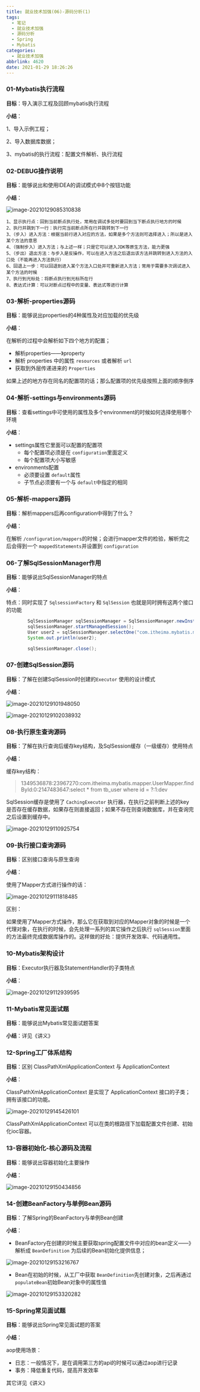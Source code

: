 ```yaml
---
title: 就业技术加强(06)-源码分析(1)
tags:
  - 笔记
  - 就业技术加强
  - 源码分析
  - Spring
  - Mybatis
categories:
  - 就业技术加强
abbrlink: 4620
date: 2021-01-29 18:26:26
---
```


### 01-Mybatis执行流程

**目标**：导入演示工程及回顾mybatis执行流程

**小结**：

1、导入示例工程；

2、导入数据库数据；

3、mybatis的执行流程：配置文件解析、执行流程

### 02-DEBUG操作说明

**目标**：能够说出和使用IDEA的调试模式中8个按钮功能

**小结**：

![image-20210129085310838](就业技术加强-06-源码分析-1.assets/image-20210129085310838.png)

```
1、显示执行点：回到当前断点执行处，常用在调试多处时要回到当下断点执行地方的时候
2、执行并跳到下一行：执行完当前断点所在行并跳转到下一行
3、（步入）进入方法：根据当前行进入对应的方法，如果是多个方法则可选择进入；所以是进入某个方法的意思
4、（强制步入）进入方法；与上述一样；只是它可以进入JDK等原生方法，能力更强
5、（步出）退出方法：与步入是反操作，可以在进入方法之后退出该方法并跳转到进入方法的入口处（不能再进入方法执行）
6、回退上一步：可以回退到进入某个方法入口处并可重新进入方法；常用于需要多次调试进入某个方法的时候
7、执行到光标处：将断点执行到光标所在行
8、表达式计算：可以对断点过程中的变量、表达式等进行计算
```



### 03-解析-properties源码

**目标**：能够说出properties的4种属性及对应加载的优先级

**小结**：

在解析的过程中会解析如下四个地方的配置；

- 解析properties——》property
- 解析 properties 中的属性 `resources` 或者解析 `url`
- 获取到外层传递进来的 `Properties`

如果上述的地方存在同名的配置项的话；那么配置项的优先级按照上面的顺序倒序



### 04-解析-settings与environments源码

**目标**：查看settings中可使用的属性及多个environment的时候如何选择使用哪个环境

**小结**：

- settings属性它里面可以配置的配置项
  - 每个配置项必须是在 `configuration`里面定义
  - 每个配置项大小写敏感
- environments配置
  - 必须要设置 `default`属性
  - 子节点必须要有一个与  `default`中指定的相同

### 05-解析-mappers源码

**目标**：解析mappers后再configuration中得到了什么？

**小结**：

在解析 `/configuration/mappers`的时候；会进行mapper文件的检验，解析完之后会得到一个 `mappedStatements`并设置到 `configuration`

### 06-了解SqlSessionManager作用

**目标**：能够说出SqlSessionManager的特点

**小结**：

特点：同时实现了 `SqlsessionFactory` 和  `SqlSession` 也就是同时拥有这两个接口的功能

```java
        SqlSessionManager sqlSessionManager = SqlSessionManager.newInstance(sqlSessionFactory);
        sqlSessionManager.startManagedSession();
        User user2 = sqlSessionManager.selectOne("com.itheima.mybatis.mapper.UserMapper.findById", 1);
        System.out.println(user2);

        sqlSessionManager.close();

```



### 07-创建SqlSession源码

**目标**：了解在创建SqlSession时创建的`Executor` 使用的设计模式

**小结**：

![image-20210129101948050](就业技术加强-06-源码分析-1.assets/image-20210129101948050.png)

![image-20210129102038932](就业技术加强-06-源码分析-1.assets/image-20210129102038932.png)



### 08-执行原生查询源码

**目标**：了解在执行查询后缓存key结构，及SqlSession缓存（一级缓存）使用特点

**小结**：

缓存key结构：

> 1349536878:23967270:com.itheima.mybatis.mapper.UserMapper.findById:0:2147483647:select * from tb_user where id = ?:1:dev

SqlSession缓存是使用了 `CachingExecutor` 执行器，在执行之前判断上述的key是否存在缓存数据，如果存在则直接返回；如果不存在则查询数据库，并在查询完之后设置到缓存中。

![image-20210129110925754](就业技术加强-06-源码分析-1.assets/image-20210129110925754.png)

### 09-执行接口查询源码

**目标**：区别接口查询与原生查询

**小结**：

使用了Mapper方式进行操作的话：

![image-20210129111818485](就业技术加强-06-源码分析-1.assets/image-20210129111818485.png)

区别：

如果使用了Mapper方式操作，那么它在获取到对应的Mapper对象的时候是一个代理对象，在执行的时候，会先处理一系列的其它操作之后执行 `sqlSession`里面的方法最终完成数据库操作的。这样做的好处：提供开发效率、代码通用性。

### 10-Mybatis架构设计

**目标**：Executor执行器及StatementHandler的子类特点

**小结**：

![image-20210129112939595](就业技术加强-06-源码分析-1.assets/image-20210129112939595.png)

### 11-Mybatis常见面试题

**目标**：能够说出Mybatis常见面试题答案

**小结**：详见《讲义》

### 12-Spring工厂体系结构

**目标**：区别 ClassPathXmlApplicationContext 与 ApplicationContext

**小结**：

ClassPathXmlApplicationContext  是实现了 ApplicationContext 接口的子类；拥有该接口的功能。

![image-20210129145426101](就业技术加强-06-源码分析-1.assets/image-20210129145426101.png)

ClassPathXmlApplicationContext  可以在类的根路径下加载配置文件创建、初始化ioc容器。

### 13-容器初始化-核心源码及流程

**目标**：能够说出容器初始化主要操作

**小结**：

![image-20210129150434856](就业技术加强-06-源码分析-1.assets/image-20210129150434856.png)

### 14-创建BeanFactory与单例Bean源码

**目标**：了解Spring的BeanFactory与单例Bean创建

**小结**：

- BeanFactory在创建的时候主要获取spring配置文件中对应的bean定义——》解析成 `BeanDefinition` 为后续的Bean初始化提供信息；

![image-20210129153216767](就业技术加强-06-源码分析-1.assets/image-20210129153216767.png)

- Bean在初始的时候，从工厂中获取 `BeanDefinition`先创建对象，之后再通过 `populateBean`初始Bean对象中的属性值

![image-20210129153320282](就业技术加强-06-源码分析-1.assets/image-20210129153320282.png)



### 15-Spring常见面试题

**目标**：能够说出Spring常见面试题的答案

**小结**：

aop使用场景：

- 日志：一般情况下，是在调用第三方的api的时候可以通过aop进行记录
- 事务：降低重复代码，提高开发效率

其它详见《讲义》